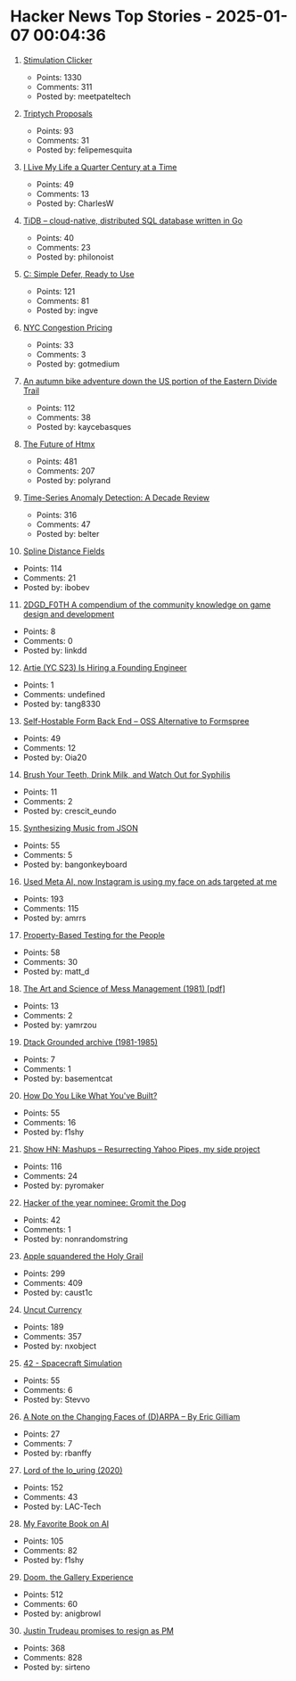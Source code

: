 # Hacker News Top Stories - 2025-01-07 00:04:36

1. [Stimulation Clicker](https://neal.fun/stimulation-clicker/)
   - Points: 1330
   - Comments: 311
   - Posted by: meetpateltech

2. [Triptych Proposals](https://alexanderpetros.com/triptych/)
   - Points: 93
   - Comments: 31
   - Posted by: felipemesquita

3. [I Live My Life a Quarter Century at a Time](https://tla.systems/blog/2025/01/04/i-live-my-life-a-quarter-century-at-a-time/)
   - Points: 49
   - Comments: 13
   - Posted by: CharlesW

4. [TiDB – cloud-native, distributed SQL database written in Go](https://github.com/pingcap/tidb)
   - Points: 40
   - Comments: 23
   - Posted by: philonoist

5. [C: Simple Defer, Ready to Use](https://gustedt.wordpress.com/2025/01/06/simple-defer-ready-to-use/)
   - Points: 121
   - Comments: 81
   - Posted by: ingve

6. [NYC Congestion Pricing](https://www.congestion-pricing-tracker.com/)
   - Points: 33
   - Comments: 3
   - Posted by: gotmedium

7. [An autumn bike adventure down the US portion of the Eastern Divide Trail](https://www.crazyguyonabike.com/doc/?doc_id=26078)
   - Points: 112
   - Comments: 38
   - Posted by: kaycebasques

8. [The Future of Htmx](https://htmx.org/essays/future/)
   - Points: 481
   - Comments: 207
   - Posted by: polyrand

9. [Time-Series Anomaly Detection: A Decade Review](https://arxiv.org/abs/2412.20512)
   - Points: 316
   - Comments: 47
   - Posted by: belter

10. [Spline Distance Fields](https://zone.dog/braindump/spline_fields/)
   - Points: 114
   - Comments: 21
   - Posted by: ibobev

11. [2DGD_F0TH A compendium of the community knowledge on game design and development](https://github.com/2DGD-F0TH/2DGD_F0TH)
   - Points: 8
   - Comments: 0
   - Posted by: linkdd

12. [Artie (YC S23) Is Hiring a Founding Engineer](https://www.ycombinator.com/companies/artie/jobs/N3AosVU-founding-engineer)
   - Points: 1
   - Comments: undefined
   - Posted by: tang8330

13. [Self-Hostable Form Back End – OSS Alternative to Formspree](https://github.com/FormBee/FormBee)
   - Points: 49
   - Comments: 12
   - Posted by: Oia20

14. [Brush Your Teeth, Drink Milk, and Watch Out for Syphilis](https://worldhistory.substack.com/p/brush-your-teeth-drink-milk-and-watch)
   - Points: 11
   - Comments: 2
   - Posted by: crescit_eundo

15. [Synthesizing Music from JSON](https://phoboslab.org/log/2025/01/synth)
   - Points: 55
   - Comments: 5
   - Posted by: bangonkeyboard

16. [Used Meta AI, now Instagram is using my face on ads targeted at me](https://old.reddit.com/r/ABoringDystopia/comments/1ht7fft/used_meta_ai_to_edit_a_selfie_now_instagram_is/)
   - Points: 193
   - Comments: 115
   - Posted by: amrrs

17. [Property-Based Testing for the People](https://repository.upenn.edu/entities/publication/72ca3499-c5f6-4fc1-b5a3-9d66d8dd534e)
   - Points: 58
   - Comments: 30
   - Posted by: matt_d

18. [The Art and Science of Mess Management (1981) [pdf]](https://www.systemswisdom.com/sites/default/files/Ackoff-1981-Mess-Management_0.pdf)
   - Points: 13
   - Comments: 2
   - Posted by: yamrzou

19. [Dtack Grounded archive (1981-1985)](http://www.easy68k.com/paulrsm/dg/)
   - Points: 7
   - Comments: 1
   - Posted by: basementcat

20. [How Do You Like What You've Built?](https://morrisbrodersen.de/how-do-you-like-what-you-built/)
   - Points: 55
   - Comments: 16
   - Posted by: f1shy

21. [Show HN: Mashups – Resurrecting Yahoo Pipes, my side project](https://www.mashups.io)
   - Points: 116
   - Comments: 24
   - Posted by: pyromaker

22. [Hacker of the year nominee: Gromit the Dog](https://cybershow.uk/blog/posts/gromit/)
   - Points: 42
   - Comments: 1
   - Posted by: nonrandomstring

23. [Apple squandered the Holy Grail](https://xeiaso.net/blog/2025/squandered-holy-grail/)
   - Points: 299
   - Comments: 409
   - Posted by: caust1c

24. [Uncut Currency](https://www.usmint.gov/paper-currency/uncut-currency/)
   - Points: 189
   - Comments: 357
   - Posted by: nxobject

25. [42 - Spacecraft Simulation](https://github.com/ericstoneking/42)
   - Points: 55
   - Comments: 6
   - Posted by: Stevvo

26. [A Note on the Changing Faces of (D)ARPA – By Eric Gilliam](https://www.freaktakes.com/p/a-note-on-the-changing-faces-of-darpa)
   - Points: 27
   - Comments: 7
   - Posted by: rbanffy

27. [Lord of the Io_uring (2020)](https://unixism.net/loti/index.html)
   - Points: 152
   - Comments: 43
   - Posted by: LAC-Tech

28. [My Favorite Book on AI](https://www.gatesnotes.com/The-Coming-Wave)
   - Points: 105
   - Comments: 82
   - Posted by: f1shy

29. [Doom, the Gallery Experience](https://bobatealee.itch.io/doom-the-gallery-experience)
   - Points: 512
   - Comments: 60
   - Posted by: anigbrowl

30. [Justin Trudeau promises to resign as PM](https://www.cbc.ca/news/politics/trudeau-news-conference-1.7423680)
   - Points: 368
   - Comments: 828
   - Posted by: sirteno

